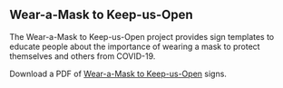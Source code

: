 ## Wear-a-Mask to Keep-us-Open

The Wear-a-Mask to Keep-us-Open project provides sign templates to educate people about the importance of wearing a mask to protect themselves and others from COVID-19.

Download a PDF of [Wear-a-Mask to Keep-us-Open](https://github.com/ChadSmith2020/reconstitution/raw/master/publications/2020-0714-wear-a-mask.pdf) signs.
